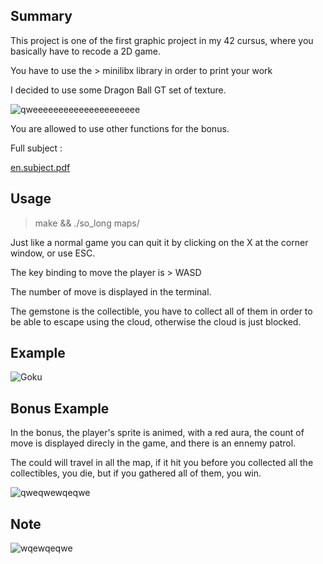 ## Summary
This project is one of the first graphic project in my 42 cursus, where you basically have to recode a 2D game.

You have to use the > minilibx   library in order to print your work

I decided to use some Dragon Ball GT set of texture.

![qweeeeeeeeeeeeeeeeeeeee](https://user-images.githubusercontent.com/76008303/160244702-e3832c50-aa99-4bf7-8434-3fbdc8383045.png)

You are allowed to use other functions for the bonus.

Full subject : 

[en.subject.pdf](https://github.com/Chafik42/so_long/files/8355665/en.subject.pdf)

## Usage

> make && ./so_long maps/

Just like a normal game you can quit it by clicking on the X at the corner window, or use ESC.

The key binding to move the player is > WASD

The number of move is displayed in the terminal.

The gemstone is the collectible, you have to collect all of them in order to be able to escape using the cloud, otherwise the cloud is just blocked.

## Example

![Goku](https://user-images.githubusercontent.com/76008303/160244858-07be5365-8f3b-436a-999d-47f9e70a575d.png)

## Bonus Example

In the bonus, the player's sprite is animed, with a red aura, the count of move is displayed direcly in the game, and there is an ennemy patrol.

The could will travel in all the map, if it hit you before you collected all the collectibles, you die, but if you gathered all of them, you win.

![qweqwewqeqwe](https://user-images.githubusercontent.com/76008303/160245153-949cb4a1-c47a-4744-8d44-104423dbb2ac.png)

## Note

![wqewqeqwe](https://user-images.githubusercontent.com/76008303/160245205-b9b3ac5c-e2be-4a12-bd4c-a1e0e3080f1d.png)

